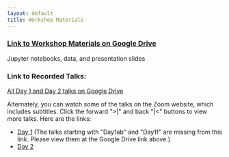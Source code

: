 ```yaml
---
layout: default
title: Workshop Materials
---
```


### [Link to Workshop Materials on Google Drive](https://drive.google.com/drive/folders/1f2SdgAKDTCh_eEh9GuhxnslZ7AVYu0CX?usp=sharing)
Jupyter notebooks, data, and presentation slides

### Link to Recorded Talks:

[All Day 1 and Day 2 talks on Google Drive](https://drive.google.com/drive/folders/1gsgsXkT0mL5gPKfvXHw_fg2OKP3MKuvW?usp=sharing)

Alternately, you can watch some of the talks on the Zoom website, which includes subtitles. Click the forward ">|" and back "|<" buttons to view more talks. Here are the links:
- [Day 1](https://nau.zoom.us/rec/share/xsF3iOpF-4Bxd3sb_Qu_cezvLJP3liD2idujEUB54BWrMgiCOAbcPkTGUqqV9e3r.NVAKNplVzmhT5iHr) (The talks starting with "Day1ab" and "Day1f" are missing from this link. Please view them at the Google Drive link above.)
- [Day 2](https://nau.zoom.us/rec/share/oyBs5vd76dO2-LVz7Msgr_t55DAd38a7MO166re9S0pclLDQW3Csj0rJaDXnHT-d.SYVEsgLT1rW9tyx6)
